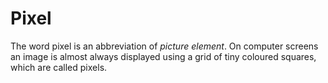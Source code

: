 # Pixel

The word pixel is an abbreviation of *picture element*. On computer screens an image is almost always displayed using a grid of tiny coloured squares, which are called pixels.